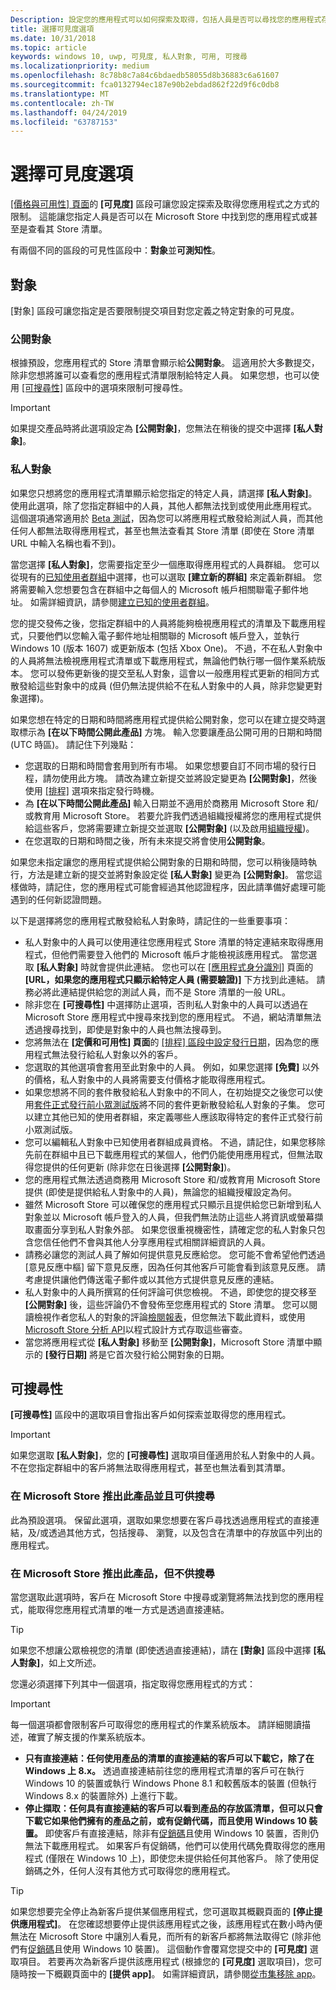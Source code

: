 ```yaml
---
Description: 設定您的應用程式可以如何探索及取得，包括人員是否可以尋找您的應用程式存放區中，或參閱它列出所有的存放區的限制。
title: 選擇可見度選項
ms.date: 10/31/2018
ms.topic: article
keywords: windows 10, uwp, 可見度, 私人對象, 可用, 可搜尋
ms.localizationpriority: medium
ms.openlocfilehash: 8c78b8c7a84c6bdaedb58055d8b36883c6a61607
ms.sourcegitcommit: fca0132794ec187e90b2ebdad862f22d9f6c0db8
ms.translationtype: MT
ms.contentlocale: zh-TW
ms.lasthandoff: 04/24/2019
ms.locfileid: "63787153"
---
```

# <a name="choose-visibility-options"></a>選擇可見度選項


[\[價格與可用性\] 頁面](set-app-pricing-and-availability.md)的 **\[可見度\]** 區段可讓您設定探索及取得您應用程式之方式的限制。 這能讓您指定人員是否可以在 Microsoft Store 中找到您的應用程式或甚至是查看其 Store 清單。

有兩個不同的區段的可見性區段中：**對象**並**可測知性**。 

## <a name="audience"></a>對象

\[對象\] 區段可讓您指定是否要限制提交項目對您定義之特定對象的可見度。


### <a name="public-audience"></a>公開對象

根據預設，您應用程式的 Store 清單會顯示給**公開對象**。 這適用於大多數提交，除非您想將誰可以查看您的應用程式清單限制給特定人員。 如果您想，也可以使用 [\[可搜尋性\]](#discoverability) 區段中的選項來限制可搜尋性。

> [!IMPORTANT]
> 如果提交產品時將此選項設定為 **\[公開對象\]**，您無法在稍後的提交中選擇 **\[私人對象\]**。


### <a name="private-audience"></a>私人對象

如果您只想將您的應用程式清單顯示給您指定的特定人員，請選擇 **\[私人對象\]**。 使用此選項，除了您指定群組中的人員，其他人都無法找到或使用此應用程式。 這個選項通常適用於 [Beta 測試](beta-testing-and-targeted-distribution.md)，因為您可以將應用程式散發給測試人員，而其他任何人都無法取得應用程式，甚至也無法查看其 Store 清單 (即使在 Store 清單 URL 中輸入名稱也看不到)。

當您選擇 **\[私人對象\]**，您需要指定至少一個應取得應用程式的人員群組。 您可以從現有的[已知使用者群組](create-known-user-groups.md)中選擇，也可以選取 **\[建立新的群組\]** 來定義新群組。 您將需要輸入您想要包含在群組中之每個人的 Microsoft 帳戶相關聯電子郵件地址。 如需詳細資訊，請參閱[建立已知的使用者群組](create-known-user-groups.md)。

您的提交發佈之後，您指定群組中的人員將能夠檢視應用程式的清單及下載應用程式，只要他們以您輸入電子郵件地址相關聯的 Microsoft 帳戶登入，並執行 Windows 10 (版本 1607) 或更新版本 (包括 Xbox One)。 不過，不在私人對象中的人員將無法檢視應用程式清單或下載應用程式，無論他們執行哪一個作業系統版本。 您可以發佈更新後的提交至私人對象，這會以一般應用程式更新的相同方式散發給這些對象中的成員 (但仍無法提供給不在私人對象中的人員，除非您變更對象選擇)。 

如果您想在特定的日期和時間將應用程式提供給公開對象，您可以在建立提交時選取標示為 **\[在以下時間公開此產品\]** 方塊。 輸入您要讓產品公開可用的日期和時間 (UTC 時區)。 請記住下列幾點：

- 您選取的日期和時間會套用到所有市場。 如果您想要自訂不同市場的發行日程，請勿使用此方塊。 請改為建立新提交並將設定變更為 **\[公開對象\]**，然後使用 [\[排程\]](configure-precise-release-scheduling.md) 選項來指定發行時機。
- 為 **\[在以下時間公開此產品\]** 輸入日期並不適用於商務用 Microsoft Store 和/或教育用 Microsoft Store。 若要允許我們透過組織授權將您的應用程式提供給這些客戶，您將需要建立新提交並選取 **\[公開對象\]** (以及啟用[組織授權](organizational-licensing.md))。
- 在您選取的日期和時間之後，所有未來提交將會使用**公開對象**。

如果您未指定讓您的應用程式提供給公開對象的日期和時間，您可以稍後隨時執行，方法是建立新的提交並將對象設定從 **\[私人對象\]** 變更為 **\[公開對象\]**。 當您這樣做時，請記住，您的應用程式可能會經過其他認證程序，因此請準備好處理可能遇到的任何新認證問題。 

以下是選擇將您的應用程式散發給私人對象時，請記住的一些重要事項：
- 私人對象中的人員可以使用連往您應用程式 Store 清單的特定連結來取得應用程式，但他們需要登入他們的 Microsoft 帳戶才能檢視該應用程式。 當您選取 **\[私人對象\]** 時就會提供此連結。 您也可以在 [\[應用程式身分識別\]](view-app-identity-details.md) 頁面的 **\[URL，如果您的應用程式只顯示給特定人員 (需要驗證)\]** 下方找到此連結。 請務必將此連結提供給您的測試人員，而不是 Store 清單的一般 URL。  
- 除非您在 **\[可搜尋性\]** 中選擇防止選項，否則私人對象中的人員可以透過在 Microsoft Store 應用程式中搜尋來找到您的應用程式。 不過，網站清單無法透過搜尋找到，即使是對象中的人員也無法搜尋到。 
- 您將無法在 **\[定價和可用性\] 頁面**的 [\[排程\] 區段中設定發行日期](configure-precise-release-scheduling.md)，因為您的應用程式無法發行給私人對象以外的客戶。
- 您選取的其他選項會套用至此對象中的人員。 例如，如果您選擇 **\[免費\]** 以外的價格，私人對象中的人員將需要支付價格才能取得應用程式。 
- 如果您想將不同的套件散發給私人對象中的不同人，在初始提交之後您可以使用[套件正式發行前小眾測試版](package-flights.md)將不同的套件更新散發給私人對象的子集。 您可以建立其他已知的使用者群組，來定義哪些人應該取得特定的套件正式發行前小眾測試版。
- 您可以編輯私人對象中已知使用者群組成員資格。 不過，請記住，如果您移除先前在群組中且已下載應用程式的某個人，他們仍能使用應用程式，但無法取得您提供的任何更新 (除非您在日後選擇 **\[公開對象\]**)。
- 您的應用程式無法透過商務用 Microsoft Store 和/或教育用 Microsoft Store 提供 (即使是提供給私人對象中的人員)，無論您的組織授權設定為何。
- 雖然 Microsoft Store 可以確保您的應用程式只顯示且提供給您已新增到私人對象並以 Microsoft 帳戶登入的人員，但我們無法防止這些人將資訊或螢幕擷取畫面分享到私人對象外部。 如果您很重視機密性，請確定您的私人對象只包含您信任他們不會與其他人分享應用程式相關詳細資訊的人員。
- 請務必讓您的測試人員了解如何提供意見反應給您。 您可能不會希望他們透過 \[意見反應中樞\] 留下意見反應，因為任何其他客戶可能會看到該意見反應。 請考慮提供讓他們傳送電子郵件或以其他方式提供意見反應的連結。
- 私人對象中的人員所撰寫的任何評論可供您檢視。 不過，即使您的提交移至 **\[公開對象\]** 後，這些評論仍不會發佈至您應用程式的 Store 清單。 您可以閱讀檢視作者您私人的對象的評論[檢閱報表](reviews-report.md)，但您無法下載此資料，或使用[Microsoft Store 分析 API](../monetize/access-analytics-data-using-windows-store-services.md)以程式設計方式存取這些審查。
- 當您將應用程式從 **\[私人對象\]** 移動至 **\[公開對象\]**，Microsoft Store 清單中顯示的 **\[發行日期\]** 將是它首次發行給公開對象的日期。

## <a name="discoverability"></a>可搜尋性

**\[可搜尋性\]** 區段中的選取項目會指出客戶如何探索並取得您的應用程式。 

> [!IMPORTANT]
> 如果您選取 **\[私人對象\]**，您的 **\[可搜尋性\]** 選取項目僅適用於私人對象中的人員。 不在您指定群組中的客戶將無法取得應用程式，甚至也無法看到其清單。 


### <a name="make-this-product-available-and-discoverable-in-the-store"></a>在 Microsoft Store 推出此產品並且可供搜尋

此為預設選項。 保留此選項，選取如果您想要在客戶尋找透過應用程式的直接連結，及/或透過其他方式，包括搜尋、 瀏覽，以及包含在清單中的存放區中列出的應用程式。 

### <a name="make-this-product-available-but-not-discoverable-in-the-store"></a>在 Microsoft Store 推出此產品，但不供搜尋

當您選取此選項時，客戶在 Microsoft Store 中搜尋或瀏覽將無法找到您的應用程式，能取得您應用程式清單的唯一方式是透過直接連結。 

> [!TIP]
> 如果您不想讓公眾檢視您的清單 (即使透過直接連結)，請在 **\[對象\]** 區段中選擇 **\[私人對象\]**，如上文所述。

您還必須選擇下列其中一個選項，指定取得您應用程式的方式：


>[!IMPORTANT]
> 每一個選項都會限制客戶可取得您的應用程式的作業系統版本。 請詳細閱讀描述，確實了解支援的作業系統版本。 

- **只有直接連結：任何使用產品的清單的直接連結的客戶可以下載它，除了在 Windows 上 8.x。** 透過直接連結前往您的應用程式清單的客戶可在執行 Windows 10 的裝置或執行 Windows Phone 8.1 和較舊版本的裝置 (但執行 Windows 8.x 的裝置除外) 上進行下載。
- **停止擷取：任何具有直接連結的客戶可以看到產品的存放區清單，但可以只會下載它如果他們擁有的產品之前，或有促銷代碼，而且使用 Windows 10 裝置。** 即使客戶有直接連結，除非有[促銷碼](generate-promotional-codes.md)且使用 Windows 10 裝置，否則仍無法下載應用程式。 如果客戶有促銷碼，他們可以使用代碼免費取得您的應用程式 (僅限在 Windows 10 上)，即使您未提供給任何其他客戶。 除了使用促銷碼之外，任何人沒有其他方式可取得您的應用程式。

> [!TIP]
> 如果您想要完全停止為新客戶提供某個應用程式，您可選取其概觀頁面的 **\[停止提供應用程式\]**。 在您確認想要停止提供該應用程式之後，該應用程式在數小時內便無法在 Microsoft Store 中讓別人看見，而所有的新客戶都將無法取得它 (除非他們有[促銷碼](generate-promotional-codes.md)且使用 Windows 10 裝置)。 這個動作會覆寫您提交中的 **\[可見度\]** 選取項目。 若要再次為新客戶提供該應用程式 (根據您的 **\[可見度\]** 選取項目)，您可隨時按一下概觀頁面中的 **\[提供 app\]**。 如需詳細資訊，請參閱[從市集移除 app](guidance-for-app-package-management.md#removing-an-app-from-the-store)。




